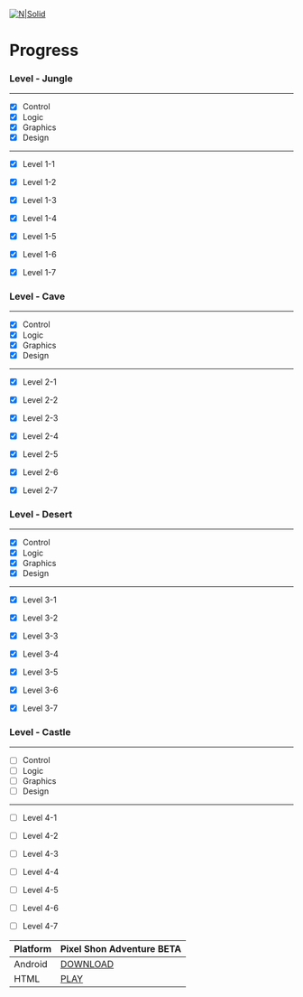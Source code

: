 [![N|Solid](http://tusonic.pl/pixel.png)](http://tusonic.pl)

# Progress
### Level - Jungle
___
- [x] Control
- [x] Logic
- [x] Graphics
- [x] Design
___
- [x] Level 1-1  
- [x] Level 1-2 
- [x] Level 1-3
- [x] Level 1-4 
- [x] Level 1-5
- [x] Level 1-6
- [x] Level 1-7


### Level - Cave
___
- [x] Control
- [x] Logic
- [x] Graphics
- [x] Design
___
- [x] Level 2-1  
- [x] Level 2-2 
- [x] Level 2-3
- [x] Level 2-4 
- [x] Level 2-5
- [x] Level 2-6
- [x] Level 2-7


### Level - Desert
___
- [x] Control
- [x] Logic
- [x] Graphics
- [x] Design
___
- [x] Level 3-1  
- [x] Level 3-2 
- [x] Level 3-3
- [x] Level 3-4 
- [x] Level 3-5
- [x] Level 3-6
- [x] Level 3-7


### Level - Castle 
___
- [ ] Control
- [ ] Logic
- [ ] Graphics
- [ ] Design
___
- [ ] Level 4-1  
- [ ] Level 4-2 
- [ ] Level 4-3
- [ ] Level 4-4 
- [ ] Level 4-5
- [ ] Level 4-6
- [ ] Level 4-7


| Platform | Pixel Shon Adventure BETA |
| ------ | ------ |
| Android |[DOWNLOAD](https://play.google.com/store/apps/details?id=pl.tusonic.pixelshonadventure) |
| HTML | [PLAY](http://www.tusonic.pl/beta)|




